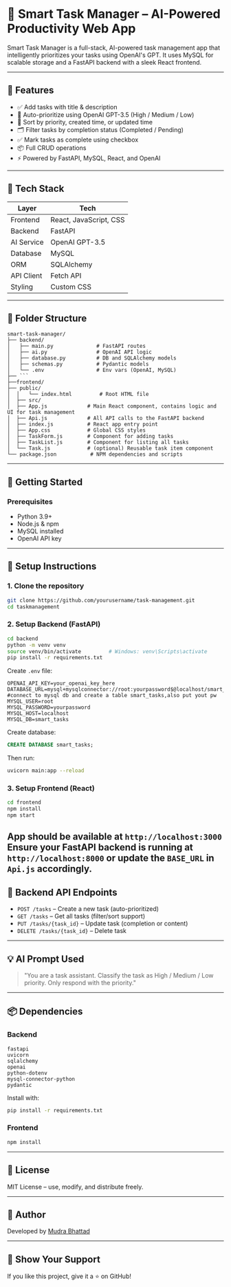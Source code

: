 # 🧠 Smart Task Manager – AI-Powered Productivity Web App

Smart Task Manager is a full-stack, AI-powered task management app that intelligently prioritizes your tasks using OpenAI's GPT. It uses MySQL for scalable storage and a FastAPI backend with a sleek React frontend.

---

## 🔗 Features

- ✅ Add tasks with title & description
- 🧠 Auto-prioritize using OpenAI GPT-3.5 (High / Medium / Low)
- 🔁 Sort by priority, created time, or updated time
- 🗂️ Filter tasks by completion status (Completed / Pending)
- ✅ Mark tasks as complete using checkbox
- 📦 Full CRUD operations
- ⚡ Powered by FastAPI, MySQL, React, and OpenAI

---

## 🧱 Tech Stack

| Layer        | Tech                                  |
|--------------|----------------------------------------|
| Frontend     | React, JavaScript, CSS                 |
| Backend      | FastAPI                                |
| AI Service   | OpenAI GPT-3.5                         |
| Database     | MySQL                                  |
| ORM          | SQLAlchemy                             |
| API Client   | Fetch API                              |
| Styling      | Custom CSS                             |

---

## 📁 Folder Structure

```
smart-task-manager/
├── backend/
│   ├── main.py              # FastAPI routes
│   ├── ai.py                # OpenAI API logic
│   ├── database.py          # DB and SQLAlchemy models
│   ├── schemas.py           # Pydantic models
│   └── .env                 # Env vars (OpenAI, MySQL)
├── ```
├──frontend/
├── public/
│  │   └── index.html         # Root HTML file
│  ├── src/
│  ├── App.js             # Main React component, contains logic and UI for task management
│  ├── Api.js             # All API calls to the FastAPI backend
│  ├── index.js           # React app entry point
│  ├── App.css            # Global CSS styles
│  ├── TaskForm.js        # Component for adding tasks
│  ├── TaskList.js        # Component for listing all tasks
│  └── Task.js            # (optional) Reusable task item component
└── package.json           # NPM dependencies and scripts
```

---

## 🚀 Getting Started

### Prerequisites

- Python 3.9+
- Node.js & npm
- MySQL installed
- OpenAI API key

---

## 🔧 Setup Instructions

### 1. Clone the repository

```bash
git clone https://github.com/yourusername/task-management.git
cd taskmanagement
```

### 2. Setup Backend (FastAPI)

```bash
cd backend
python -m venv venv
source venv/bin/activate         # Windows: venv\Scripts\activate
pip install -r requirements.txt
```

Create `.env` file:

```
OPENAI_API_KEY=your_openai_key_here
DATABASE_URL=mysql+mysqlconnector://root:yourpassword$@localhost/smart_tasks   #connect to mysql db and create a table smart_tasks,also put yout pw 
MYSQL_USER=root
MYSQL_PASSWORD=yourpassword
MYSQL_HOST=localhost
MYSQL_DB=smart_tasks
```

Create database:

```sql
CREATE DATABASE smart_tasks;
```

Then run:

```bash
uvicorn main:app --reload
```

### 3. Setup Frontend (React)

```bash
cd frontend
npm install
npm start
```

App should be available at `http://localhost:3000`
Ensure your FastAPI backend is running at `http://localhost:8000` or update the `BASE_URL` in `Api.js` accordingly.
---

## 🔌 Backend API Endpoints

- `POST /tasks` – Create a new task (auto-prioritized)
- `GET /tasks` – Get all tasks (filter/sort support)
- `PUT /tasks/{task_id}` – Update task (completion or content)
- `DELETE /tasks/{task_id}` – Delete task

---

## 💡 AI Prompt Used

> "You are a task assistant. Classify the task as High / Medium / Low priority. Only respond with the priority."

---

## 📦 Dependencies

### Backend

```
fastapi
uvicorn
sqlalchemy
openai
python-dotenv
mysql-connector-python
pydantic
```
Install with:

```bash
pip install -r requirements.txt
```

### Frontend

```bash
npm install
```

---

## 📄 License

MIT License – use, modify, and distribute freely.

---

## 🙌 Author

Developed by [Mudra Bhattad](https://github.com/mudrabhattad)

---

## 🌟 Show Your Support

If you like this project, give it a ⭐ on GitHub!


